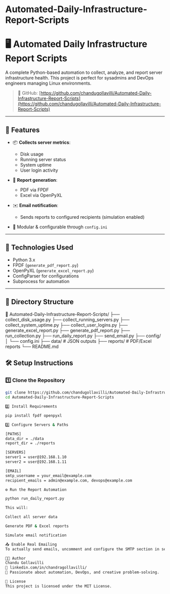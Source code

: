 # Automated-Daily-Infrastructure-Report-Scripts

# 🖥️ Automated Daily Infrastructure Report Scripts

A complete Python-based automation to collect, analyze, and report server infrastructure health. This project is perfect for sysadmins and DevOps engineers managing Linux environments.

> 🔗 GitHub: [https://github.com/chandugollavilli/Automated-Daily-Infrastructure-Report-Scripts](https://github.com/chandugollavilli/Automated-Daily-Infrastructure-Report-Scripts)

---

## 🔧 Features

- 📦 **Collects server metrics**:
  - Disk usage
  - Running server status
  - System uptime
  - User login activity

- 📄 **Report generation**:
  - PDF via FPDF
  - Excel via OpenPyXL

- ✉️ **Email notification**:
  - Sends reports to configured recipients (simulation enabled)

- 🧩 Modular & configurable through `config.ini`

---

## 🚀 Technologies Used

- Python 3.x
- FPDF (`generate_pdf_report.py`)
- OpenPyXL (`generate_excel_report.py`)
- ConfigParser for configurations
- Subprocess for automation

---

## 📁 Directory Structure

📂 Automated-Daily-Infrastructure-Report-Scripts/
├── collect_disk_usage.py
├── collect_running_servers.py
├── collect_system_uptime.py
├── collect_user_logins.py
├── generate_excel_report.py
├── generate_pdf_report.py
├── run_collection.py
├── run_daily_report.py
├── send_email.py
├── config/
│ └── config.ini
├── data/ # JSON outputs
├── reports/ # PDF/Excel reports
└── README.md

## 🛠️ Setup Instructions

### 1️⃣ Clone the Repository

```bash
git clone https://github.com/chandugollavilli/Automated-Daily-Infrastructure-Report-Scripts.git
cd Automated-Daily-Infrastructure-Report-Scripts

2️⃣ Install Requirements

pip install fpdf openpyxl

3️⃣ Configure Servers & Paths

[PATHS]
data_dir = ./data
report_dir = ./reports

[SERVERS]
server1 = user@192.168.1.10
server2 = user@192.168.1.11

[EMAIL]
smtp_username = your_email@example.com
recipient_emails = admin@example.com, devops@example.com

⚙️ Run the Report Automation

python run_daily_report.py

This will:

Collect all server data

Generate PDF & Excel reports

Simulate email notification

📤 Enable Real Emailing
To actually send emails, uncomment and configure the SMTP section in send_email.py.

👨‍💻 Author
Chandu Gollavilli
🔗 linkedin.com/in/chandragollavilli/
💬 Passionate about automation, DevOps, and creative problem-solving.

📜 License
This project is licensed under the MIT License.
